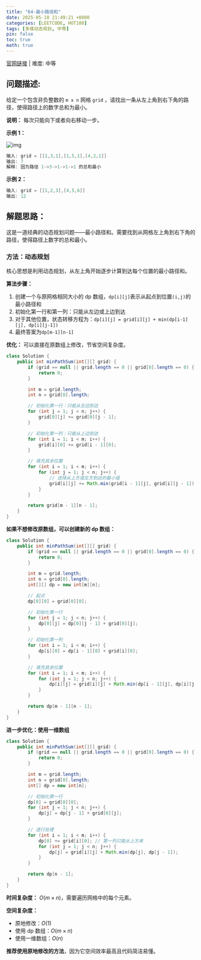```yaml
---
title: "64-最小路径和"
date: 2025-05-18 21:49:21 +0800
categories: [LEETCODE, HOT100]
tags: [多维动态规划, 中等]
pin: false
toc: true
math: true
---
```


[官网链接](https://leetcode.cn/problems/minimum-path-sum/) \| 难度: 中等

## 问题描述:

给定一个包含非负整数的 `m x n` 网格 `grid` ，请找出一条从左上角到右下角的路径，使得路径上的数字总和为最小。

**说明：** 每次只能向下或者向右移动一步。

**示例 1：**

![img](../assets/img/posts/leetcode/p64_0.jpg)

```java
输入: grid = [[1,3,1],[1,5,1],[4,2,1]]
输出: 7
解释: 因为路径 1->3->1->1->1 的总和最小
```

**示例 2：**

```java
输入: grid = [[1,2,3],[4,5,6]]
输出: 12
```

## 解题思路：

这是一道经典的动态规划问题——最小路径和。需要找到从网格左上角到右下角的路径，使得路径上数字的总和最小。

### 方法：动态规划

核心思想是利用动态规划，从左上角开始逐步计算到达每个位置的最小路径和。

**算法步骤：**

1. 创建一个与原网格相同大小的 dp 数组，`dp[i][j]`表示从起点到位置`(i,j)`的最小路径和
2. 初始化第一行和第一列：只能从左边或上边到达
3. 对于其他位置，状态转移方程为：`dp[i][j] = grid[i][j] + min(dp[i-1][j], dp[i][j-1])`
4. 最终答案为`dp[m-1][n-1]`

**优化：** 可以直接在原数组上修改，节省空间复杂度。

```java
class Solution {
    public int minPathSum(int[][] grid) {
        if (grid == null || grid.length == 0 || grid[0].length == 0) {
            return 0;
        }

        int m = grid.length;
        int n = grid[0].length;

        // 初始化第一行：只能从左边到达
        for (int j = 1; j < n; j++) {
            grid[0][j] += grid[0][j - 1];
        }

        // 初始化第一列：只能从上边到达
        for (int i = 1; i < m; i++) {
            grid[i][0] += grid[i - 1][0];
        }

        // 填充其余位置
        for (int i = 1; i < m; i++) {
            for (int j = 1; j < n; j++) {
                // 选择从上方或左方到达的最小值
                grid[i][j] += Math.min(grid[i - 1][j], grid[i][j - 1]);
            }
        }

        return grid[m - 1][n - 1];
    }
}
```

**如果不想修改原数组，可以创建新的 dp 数组：**

```java
class Solution {
    public int minPathSum(int[][] grid) {
        if (grid == null || grid.length == 0 || grid[0].length == 0) {
            return 0;
        }

        int m = grid.length;
        int n = grid[0].length;
        int[][] dp = new int[m][n];

        // 起点
        dp[0][0] = grid[0][0];

        // 初始化第一行
        for (int j = 1; j < n; j++) {
            dp[0][j] = dp[0][j - 1] + grid[0][j];
        }

        // 初始化第一列
        for (int i = 1; i < m; i++) {
            dp[i][0] = dp[i - 1][0] + grid[i][0];
        }

        // 填充其余位置
        for (int i = 1; i < m; i++) {
            for (int j = 1; j < n; j++) {
                dp[i][j] = grid[i][j] + Math.min(dp[i - 1][j], dp[i][j - 1]);
            }
        }

        return dp[m - 1][n - 1];
    }
}
```

**进一步优化：使用一维数组**

```java
class Solution {
    public int minPathSum(int[][] grid) {
        if (grid == null || grid.length == 0 || grid[0].length == 0) {
            return 0;
        }

        int m = grid.length;
        int n = grid[0].length;
        int[] dp = new int[n];

        // 初始化第一行
        dp[0] = grid[0][0];
        for (int j = 1; j < n; j++) {
            dp[j] = dp[j - 1] + grid[0][j];
        }

        // 逐行处理
        for (int i = 1; i < m; i++) {
            dp[0] += grid[i][0]; // 第一列只能从上方来
            for (int j = 1; j < n; j++) {
                dp[j] = grid[i][j] + Math.min(dp[j], dp[j - 1]);
            }
        }

        return dp[n - 1];
    }
}
```

**时间复杂度：** $O(m \times n)$，需要遍历网格中的每个元素。

**空间复杂度：**

- 原地修改：$O(1)$
- 使用 dp 数组：$O(m \times n)$
- 使用一维数组：$O(n)$

**推荐使用原地修改的方法**，因为它空间效率最高且代码简洁易懂。
